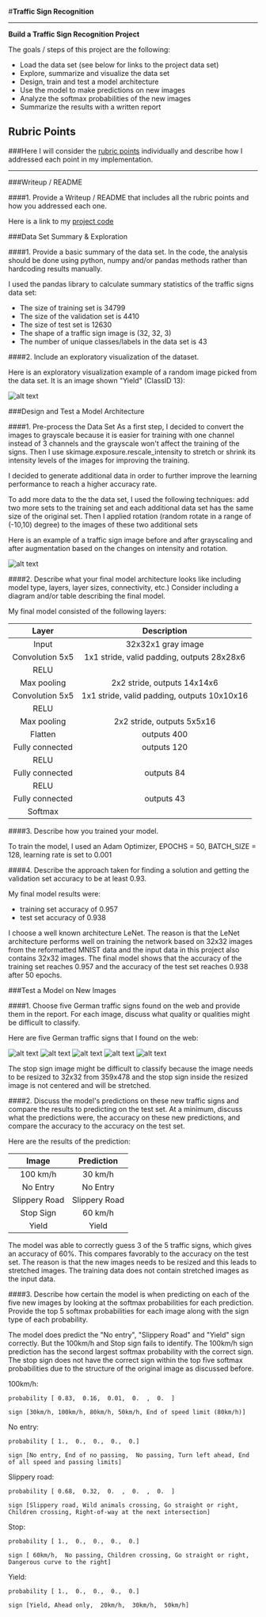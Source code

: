 #**Traffic Sign Recognition** 

---

**Build a Traffic Sign Recognition Project**

The goals / steps of this project are the following:
* Load the data set (see below for links to the project data set)
* Explore, summarize and visualize the data set
* Design, train and test a model architecture
* Use the model to make predictions on new images
* Analyze the softmax probabilities of the new images
* Summarize the results with a written report


[//]: # (Image References)

[image1]: ./examples/demo.png "Visualization"
[image2]: ./examples/augmentation.png "Augmentation"
[image4]: ./examples/100km.jpg "Traffic Sign 1"
[image5]: ./examples/No_entry.jpg "Traffic Sign 2"
[image6]: ./examples/slippery.jpg "Traffic Sign 3"
[image7]: ./examples/stop.jpg "Traffic Sign 4"
[image8]: ./examples/yield.jpg "Traffic Sign 5"

## Rubric Points
###Here I will consider the [rubric points](https://review.udacity.com/#!/rubrics/481/view) individually and describe how I addressed each point in my implementation.  

---
###Writeup / README

####1. Provide a Writeup / README that includes all the rubric points and how you addressed each one.

Here is a link to my [project code](https://github.com/xiaosonglu/CarND-Traffic-Sign-Classifier-Project/blob/master/Traffic_Sign_Classifier.ipynb)

###Data Set Summary & Exploration

####1. Provide a basic summary of the data set. In the code, the analysis should be done using python, numpy and/or pandas methods rather than hardcoding results manually.

I used the pandas library to calculate summary statistics of the traffic
signs data set:

* The size of training set is 34799
* The size of the validation set is 4410
* The size of test set is 12630
* The shape of a traffic sign image is (32, 32, 3)
* The number of unique classes/labels in the data set is 43

####2. Include an exploratory visualization of the dataset.

Here is an exploratory visualization example of a random image picked from the data set. It is an image shown "Yield" (ClassID 13):

![alt text][image1]

###Design and Test a Model Architecture

####1. Pre-process the Data Set 
As a first step, I decided to convert the images to grayscale because it is easier for training with one channel instead of 3 channels and the grayscale won't affect the training of the signs.
Then I use skimage.exposure.rescale_intensity to stretch or shrink its intensity levels of the images for improving the training. 

I decided to generate additional data in order to further improve the learning performance to reach a higher accuracy rate.  

To add more data to the the data set, I used the following techniques: add two more sets to the training set and each additional data set has the same size of the original set. Then I applied rotation (random rotate in a range of (-10,10) degree) to the images of these two additional sets

Here is an example of a traffic sign image before and after grayscaling and after augmentation based on the changes on intensity and rotation.

![alt text][image2]


####2. Describe what your final model architecture looks like including model type, layers, layer sizes, connectivity, etc.) Consider including a diagram and/or table describing the final model.

My final model consisted of the following layers:

| Layer         		|     Description	        					| 
|:---------------------:|:---------------------------------------------:| 
| Input         		| 32x32x1 gray image   							| 
| Convolution 5x5     	| 1x1 stride, valid padding, outputs 28x28x6 	|
| RELU					|												|
| Max pooling	      	| 2x2 stride,  outputs 14x14x6 			    	|
| Convolution 5x5	    | 1x1 stride, valid padding, outputs 10x10x16 	|
| RELU					|												|
| Max pooling	      	| 2x2 stride,  outputs 5x5x16 			    	|
| Flatten       		| outputs 400        							|
| Fully connected		| outputs 120     								|
| RELU					|												|
| Fully connected		| outputs 84     								|
| RELU					|												|
| Fully connected		| outputs 43     								|
| Softmax				|           									|

 

####3. Describe how you trained your model.

To train the model, I used an Adam Optimizer, EPOCHS = 50, BATCH_SIZE = 128, learning rate is set to 0.001

####4. Describe the approach taken for finding a solution and getting the validation set accuracy to be at least 0.93. 

My final model results were:
* training set accuracy of 0.957 
* test set accuracy of 0.938


I choose a well known architecture LeNet. The reason is that the LeNet architecture performs well on training the network based on 32x32 images from the reformatted MNIST data and the input data in this project also contains 32x32 images. The final model shows that the accuracy of the training set reaches 0.957 and the accuracy of the test set reaches 0.938 after 50 epochs. 

 

###Test a Model on New Images

####1. Choose five German traffic signs found on the web and provide them in the report. For each image, discuss what quality or qualities might be difficult to classify.

Here are five German traffic signs that I found on the web:

![alt text][image4] ![alt text][image5] ![alt text][image6] 
![alt text][image7] ![alt text][image8]

The stop sign image might be difficult to classify because the image needs to be resized to 32x32 from 359x478 and the stop sign inside the resized image is not centered and will be stretched. 

####2. Discuss the model's predictions on these new traffic signs and compare the results to predicting on the test set. At a minimum, discuss what the predictions were, the accuracy on these new predictions, and compare the accuracy to the accuracy on the test set.

Here are the results of the prediction:

| Image			        |     Prediction	        					| 
|:---------------------:|:---------------------------------------------:| 
| 100 km/h	      		| 30 km/h					 				|
| No Entry     			| No Entry 										|
| Slippery Road			| Slippery Road      							|
| Stop Sign      		| 60 km/h   									| 
| Yield					| Yield											|



The model was able to correctly guess 3 of the 5 traffic signs, which gives an accuracy of 60%. This compares favorably to the accuracy on the test set. The reason is that the new images needs to be resized and this leads to stretched images. The training data does not contain stretched images as the input data.

####3. Describe how certain the model is when predicting on each of the five new images by looking at the softmax probabilities for each prediction. Provide the top 5 softmax probabilities for each image along with the sign type of each probability. 

The model does predict the "No entry", "Slippery Road" and "Yield" sign correctly. But the 100km/h and Stop sign fails to identify. The 100km/h sign prediction has the second largest softmax probability with the correct sign. The stop sign does not have the correct sign within the top five softmax probabilities due to the structure of the original image as discussed before. 

100km/h: 

	probability [ 0.83,  0.16,  0.01,  0.  ,  0.  ]

	sign [30km/h, 100km/h, 80km/h, 50km/h, End of speed limit (80km/h)]


No entry:
 
	probability [ 1.,  0.,  0.,  0.,  0.]

	sign [No entry, End of no passing,  No passing, Turn left ahead, End of all speed and passing limits]


Slippery road: 

	probability [ 0.68,  0.32,  0.  ,  0.  ,  0.  ]

	sign [Slippery road, Wild animals crossing, Go straight or right, Children crossing, Right-of-way at the next intersection]

Stop: 

	probability [ 1.,  0.,  0.,  0.,  0.]

	sign [ 60km/h,  No passing, Children crossing, Go straight or right, Dangerous curve to the right]

Yield: 

	probability [ 1.,  0.,  0.,  0.,  0.]

	sign [Yield, Ahead only,  20km/h,  30km/h,  50km/h]
 



